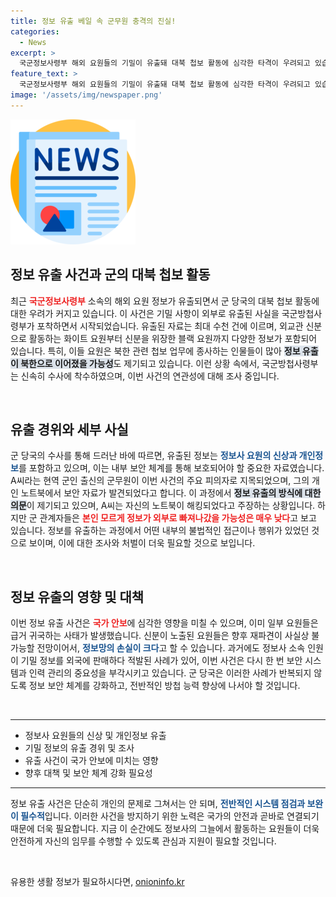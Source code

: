 ```yaml
---
title: 정보 유출 베일 속 군무원 충격의 진실!
categories:
  - News
excerpt: >
  국군정보사령부 해외 요원들의 기밀이 유출돼 대북 첩보 활동에 심각한 타격이 우려되고 있습니다. 수천 건의 정보가 북한에 넘어갔을 가능성이 제기되며, 내막은 점차 드러나고 있습니다. 클릭해서 진실을 확인하세요!
feature_text: >
  국군정보사령부 해외 요원들의 기밀이 유출돼 대북 첩보 활동에 심각한 타격이 우려되고 있습니다. 수천 건의 정보가 북한에 넘어갔을 가능성이 제기되며, 내막은 점차 드러나고 있습니다. 클릭해서 진실을 확인하세요!
image: '/assets/img/newspaper.png'
---
```


<p><img src="/assets/img/newspaper.png" alt="kimp 속보" /></p>

<h2 data-ke-size="size26">정보 유출 사건과 군의 대북 첩보 활동</h2>

<p data-ke-size="size16">최근 <b><span style="color: #ee2323;">국군정보사령부</span></b> 소속의 해외 요원 정보가 유출되면서 군 당국의 대북 첩보 활동에 대한 우려가 커지고 있습니다. 이 사건은 기밀 사항이 외부로 유출된 사실을 국군방첩사령부가 포착하면서 시작되었습니다. 유출된 자료는 최대 수천 건에 이르며, 외교관 신분으로 활동하는 화이트 요원부터 신분을 위장한 블랙 요원까지 다양한 정보가 포함되어 있습니다. 특히, 이들 요원은 북한 관련 첩보 업무에 종사하는 인물들이 많아 <b><span style="background-color: #21538527;">정보 유출이 북한으로 이어졌을 가능성</span></b>도 제기되고 있습니다. 이런 상황 속에서, 국군방첩사령부는 신속히 수사에 착수하였으며, 이번 사건의 연관성에 대해 조사 중입니다.</p>

<p data-ke-size="size16">&nbsp;</p>

<h2 data-ke-size="size26">유출 경위와 세부 사실</h2>

<p data-ke-size="size16">군 당국의 수사를 통해 드러난 바에 따르면, 유출된 정보는 <b><span style="color: #1a5490;">정보사 요원의 신상과 개인정보</span></b>를 포함하고 있으며, 이는 내부 보안 체계를 통해 보호되어야 할 중요한 자료였습니다. A씨라는 현역 군인 출신의 군무원이 이번 사건의 주요 피의자로 지목되었으며, 그의 개인 노트북에서 보안 자료가 발견되었다고 합니다. 이 과정에서 <b><span style="background-color: #21538527;">정보 유출의 방식에 대한 의문</span></b>이 제기되고 있으며, A씨는 자신의 노트북이 해킹되었다고 주장하는 상황입니다. 하지만 군 관계자들은 <b><span style="color: #ee2323;">본인 모르게 정보가 외부로 빠져나갔을 가능성은 매우 낮다</span></b>고 보고 있습니다. 정보를 유출하는 과정에서 어떤 내부의 불법적인 접근이나 행위가 있었던 것으로 보이며, 이에 대한 조사와 처벌이 더욱 필요할 것으로 보입니다.</p>

<p data-ke-size="size16">&nbsp;</p>

<h2 data-ke-size="size26">정보 유출의 영향 및 대책</h2>

<p data-ke-size="size16">이번 정보 유출 사건은 <b><span style="color: #ee2323;">국가 안보</span></b>에 심각한 영향을 미칠 수 있으며, 이미 일부 요원들은 급거 귀국하는 사태가 발생했습니다. 신분이 노출된 요원들은 향후 재파견이 사실상 불가능할 전망이어서, <b><span style="color: #1a5490;">정보망의 손실이 크다</span></b>고 할 수 있습니다. 과거에도 정보사 소속 인원이 기밀 정보를 외국에 판매하다 적발된 사례가 있어, 이번 사건은 다시 한 번 보안 시스템과 인력 관리의 중요성을 부각시키고 있습니다. 군 당국은 이러한 사례가 반복되지 않도록 정보 보안 체계를 강화하고, 전반적인 방첩 능력 향상에 나서야 할 것입니다. </p>

<p data-ke-size="size16">&nbsp;</p>

<hr>

<ul>
  <li>정보사 요원들의 신상 및 개인정보 유출</li>
  <li>기밀 정보의 유출 경위 및 조사</li>
  <li>유출 사건이 국가 안보에 미치는 영향</li>
  <li>향후 대책 및 보안 체계 강화 필요성</li>
</ul>

<hr>

<p data-ke-size="size16">정보 유출 사건은 단순히 개인의 문제로 그쳐서는 안 되며, <b><span style="color: #1a5490;">전반적인 시스템 점검과 보완이 필수적</span></b>입니다. 이러한 사건을 방지하기 위한 노력은 국가의 안전과 곧바로 연결되기 때문에 더욱 필요합니다. 지금 이 순간에도 정보사의 그늘에서 활동하는 요원들이 더욱 안전하게 자신의 임무를 수행할 수 있도록 관심과 지원이 필요할 것입니다. </p>

<p data-ke-size="size16">&nbsp;</p>
유용한 생활 정보가 필요하시다면, <a href="https://onioninfo.kr" rel="dofollow">onioninfo.kr</a>


